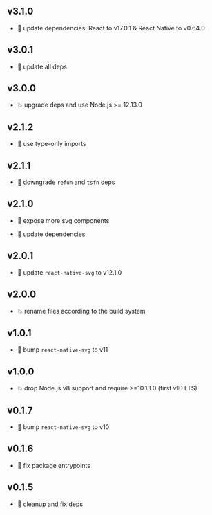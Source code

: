 ## v3.1.0

* 🌱 update dependencies: React to v17.0.1 & React Native to v0.64.0

## v3.0.1

* 🐞 update all deps

## v3.0.0

* 💥 upgrade deps and use Node.js >= 12.13.0

## v2.1.2

* 🐞 use type-only imports

## v2.1.1

* 🐞 downgrade `refun` and `tsfn` deps

## v2.1.0

* 🌱 expose more svg components

* 🐞 update dependencies

## v2.0.1

* 🐞 update `react-native-svg` to v12.1.0

## v2.0.0

* 💥 rename files according to the build system

## v1.0.1

* 🐞 bump `react-native-svg` to v11

## v1.0.0

* 💥 drop Node.js v8 support and require >=10.13.0 (first v10 LTS)

## v0.1.7

* 🐞 bump `react-native-svg` to v10

## v0.1.6

* 🐞 fix package entrypoints

## v0.1.5

* 🐞 cleanup and fix deps
